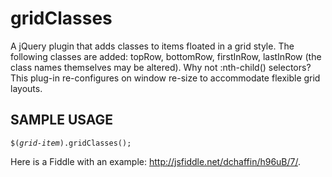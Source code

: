 <h1>gridClasses</h1>

<p>A jQuery plugin that adds classes to items floated in a grid style. The following classes are added: topRow, bottomRow, firstInRow, lastInRow (the class names themselves may be altered). Why not :nth-child() selectors? This plug-in re-configures on window re-size to accommodate flexible grid layouts.</p>

<h2>SAMPLE USAGE</h2>

<p><code>$(<em>grid-item</em>).gridClasses();</code></p>

<p>Here is a Fiddle with an example: <a href="http://jsfiddle.net/dchaffin/h96uB/7/" target="_blank">http://jsfiddle.net/dchaffin/h96uB/7/</a>.</p>